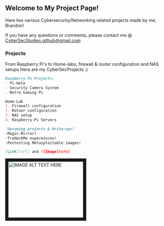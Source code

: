 ## Welcome to My Project Page!

Here lies various Cybersecurity/Networking related projects made by me, Brandon! 

If you have any questions or comments, please contact me @
         CyberSecStudies.github@gmail.com

### Projects

From Raspberry Pi's to Home-labs, firewall & router configuration and NAS setups
Here are my CyberSecProjects :)

```markdown
Raspberry Pi Projects: 
- Pi-Hole
- Security Camera System
- Retro Gaming Pi

Home-Lab
1. Firewall configuration
2. Rotuer configuration
3. NAS setup
4. Raspberry-Pi Servers

`Upcoming projects & Write-ups!`
-Magic-Mirror!
-TryHackMe expereinces!
-Pentesting Metasploitable images! 

[Link](url) and ![Image](src)
```
<a href="http://www.youtube.com/watch?feature=player_embedded&v=YOUTUBE_VIDEO_ID_HERE
" target="_blank"><img src="http://img.youtube.com/vi/YOUTUBE_VIDEO_ID_HERE/0.jpg" 
alt="IMAGE ALT TEXT HERE" width="240" height="180" border="10" /></a>
